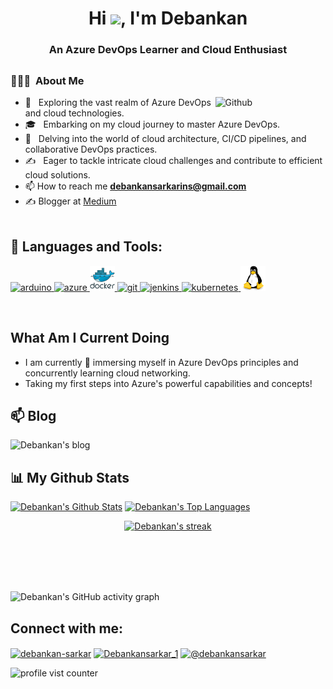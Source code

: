 <h1 align="center">Hi <img src="https://raw.githubusercontent.com/MartinHeinz/MartinHeinz/master/wave.gif" width="30px">, I'm Debankan</h1>
<h3 align="center">An Azure DevOps Learner and Cloud Enthusiast</h3>

## <h3> 👨🏻‍💻 &nbsp;About Me </h3>

<img width="35%" align="right" alt="Github" src="https://media.giphy.com/media/dWesBcTLavkZuG35MI/giphy.gif" />

- 🤔 &nbsp; Exploring the vast realm of Azure DevOps and cloud technologies.
- 🎓 &nbsp; Embarking on my cloud journey to master Azure DevOps.
- 🌱 &nbsp; Delving into the world of cloud architecture, CI/CD pipelines, and collaborative DevOps practices.
- ✍️ &nbsp; Eager to tackle intricate cloud challenges and contribute to efficient cloud solutions.
- 📫 How to reach me **debankansarkarins@gmail.com**
- ✍️ Blogger at  <a href="https://medium.com/@debankansarkar">Medium</a>
<br/><br/>

## 🚀 Languages and Tools:

<p align="left"> <a href="https://www.arduino.cc/" target="_blank" rel="noreferrer"> <img src="https://cdn.worldvectorlogo.com/logos/arduino-1.svg" alt="arduino" width="40" height="40"/> </a> <a href="https://azure.microsoft.com/en-in/" target="_blank" rel="noreferrer"> <img src="https://www.vectorlogo.zone/logos/microsoft_azure/microsoft_azure-icon.svg" alt="azure" width="40" height="40"/> </a> <a href="https://www.docker.com/" target="_blank" rel="noreferrer"> <img src="https://raw.githubusercontent.com/devicons/devicon/master/icons/docker/docker-original-wordmark.svg" alt="docker" width="40" height="40"/> </a> <a href="https://git-scm.com/" target="_blank" rel="noreferrer"> <img src="https://www.vectorlogo.zone/logos/git-scm/git-scm-icon.svg" alt="git" width="40" height="40"/> </a> <a href="https://www.jenkins.io" target="_blank" rel="noreferrer"> <img src="https://www.vectorlogo.zone/logos/jenkins/jenkins-icon.svg" alt="jenkins" width="40" height="40"/> </a> <a href="https://kubernetes.io" target="_blank" rel="noreferrer"> <img src="https://www.vectorlogo.zone/logos/kubernetes/kubernetes-icon.svg" alt="kubernetes" width="40" height="40"/> </a> <a href="https://www.linux.org/" target="_blank" rel="noreferrer"> <img src="https://raw.githubusercontent.com/devicons/devicon/master/icons/linux/linux-original.svg" alt="linux" width="40" height="40"/> </a> </p>


<br/>

## What Am I Current Doing
 *  I am currently 🔭 immersing myself in Azure DevOps principles and concurrently learning cloud networking.
 * Taking my first steps into Azure's powerful capabilities and concepts!

## 📫 Blog 
![Debankan's blog](https://github-read-medium.vercel.app/latest?username=debankansarkar&limit=4)


## 📊 My Github Stats
<p>
    <a href="https://github.com/DebankanSarkar989/github-readme-stats"><img alt="Debankan's Github Stats" src="https://github-readme-stats.vercel.app/api?username=DebankanSarkar989&show_icons=true&count_private=true&theme=react&hide_border=true&bg_color=0D1117" /></a>
  <a href="https://github.com/DebankanSarkar989/github-readme-stats"><img alt="Debankan's Top Languages" src="https://github-readme-stats.vercel.app/api/top-langs/?username=DebankanSarkar989&langs_count=8&count_private=true&layout=compact&theme=react&hide_border=true&bg_color=0D1117" /></a>
  <br/>
  <p align="center">
        <a href="https://github.com/DebankanSarkar989/github-readme-streak-stats">
        <img title="🔥 Get streak stats for your profile at git.io/streak-stats" alt="Debankan's streak" src="https://github-readme-streak-stats.herokuapp.com?user=DebankanSarkar989&theme=react&hide_border=true"/>
    </a>
</p>
</p>
<br/>
<br/>
     
<br/>
<br/>

 ![Debankan's GitHub activity graph](https://github-readme-activity-graph.vercel.app/graph?username=DebankanSarkar989&theme=react-dark)



## Connect with me: 
<p align="left">
<a href="https://www.linkedin.com/in/i-m-debankan-sarkar/" target="blank"><img align="center" src="https://raw.githubusercontent.com/rahuldkjain/github-profile-readme-generator/master/src/images/icons/Social/linked-in-alt.svg" alt="debankan-sarkar" height="30" width="40" /></a>
<a href="https://www.hackerrank.com/Debankansarkar_1" target="blank"><img align="center" src="https://raw.githubusercontent.com/rahuldkjain/github-profile-readme-generator/master/src/images/icons/Social/hackerrank.svg" alt="Debankansarkar_1" height="30" width="40" /></a>
<a href="https://medium.com/@debankansarkar" target="blank"><img align="center" src="https://raw.githubusercontent.com/rahuldkjain/github-profile-readme-generator/master/src/images/icons/Social/medium.svg" alt="@debankansarkar" height="30" width="40" /></a>
</p>
<p align="left"> <img src="https://komarev.com/ghpvc/?username=DebankanSarkar989" alt="profile vist counter" /> </p>  
<a href="https://github.com/DebankanSarkar989">




